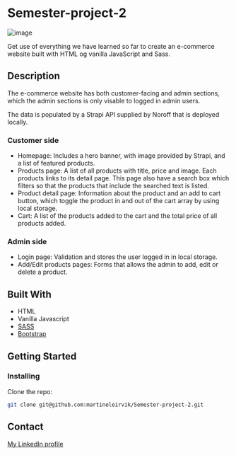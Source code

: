 # Semester-project-2
![image](https://user-images.githubusercontent.com/71706563/194698068-c7f0a1c6-af66-418d-b0d9-a4c631d5fca2.png)

Get use of everything we have learned so far to create an e-commerce website built with HTML og vanilla JavaScript and Sass.


## Description

The e-commerce website has both customer-facing and admin sections, which the admin sections is only visable to logged in admin users.

The data is populated by a Strapi API supplied by Noroff that is deployed locally. 


### Customer side

- Homepage: Includes a hero banner, with image provided by Strapi, and a list of featured products. 
- Products page: A list of all products with title, price and image. Each products links to its detail page. This page also have a search box which filters so that the products that include the searched text is listed. 
- Product detail page: Information about the product and an add to cart button, which toggle the product in and out of the cart array by using local storage.
- Cart: A list of the products added to the cart and the total price of all products added. 

### Admin side

- Login page: Validation and stores the user logged in in local storage. 
- Add/Edit products pages: Forms that allows the admin to add, edit or delete a product.


## Built With

- HTML
- Vanilla Javascript
- [SASS](https://sass-lang.com/)
- [Bootstrap](https://getbootstrap.com/docs/5.2/getting-started/introduction/)

## Getting Started

### Installing

Clone the repo:

```bash
git clone git@github.com:martineleirvik/Semester-project-2.git
```

## Contact 

[My LinkedIn profile](https://www.linkedin.com/in/martine-leirvik-b632561b5/)
